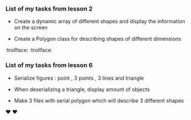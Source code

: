 ### List of my tasks from lesson 2


- Create a dynamic array of different shapes and display the information on the screen


- Сreate a Polygon class for describing shapes of different dimensions

:trollface:
:trollface:


### List of my tasks from lesson 6


- Serialize figures : point , 3 points , 3 lines and triangle

- When deserializing a triangle, display amount of objects

- Make 3 files with serial polygon which will describe 3 different shapes

:heart:
:heart: